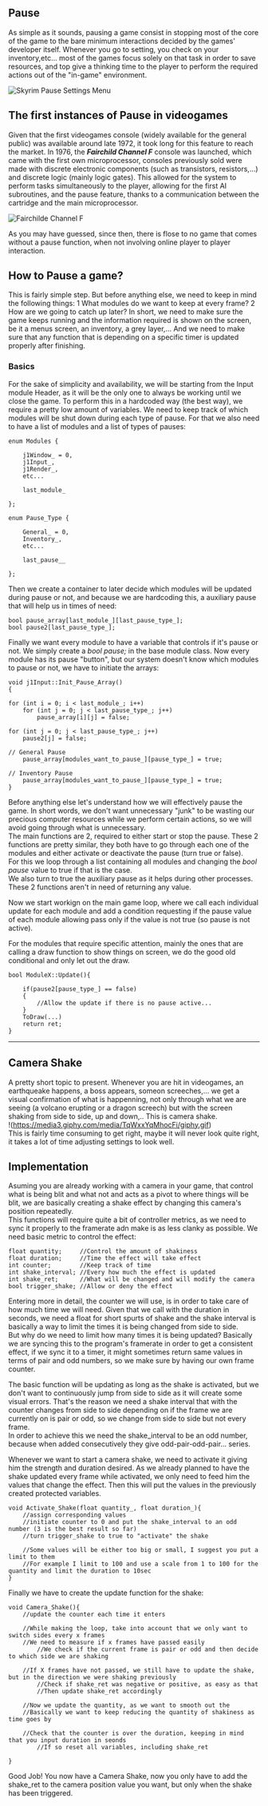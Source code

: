 
## Pause
As simple as it sounds, pausing a game consist in stopping most of the core of the game to the bare minimum interactions decided by the games' developer itself. Whenever you go to setting, you check on your inventory,etc... most of the games focus solely on that task in order to save resources, and top give a thinking time to the player to perform the required actions out of the "in-game" environment.

![Skyrim Pause Settings Menu](http://i.imgur.com/qOyXw.jpg)

## The first instances of Pause in videogames  
Given that the first videogames console (widely available for the general public) was available around late 1972, it took long for this feature to reach the market. In 1976, the **_Fairchild Channel F_** console was launched, which came with the first own microprocessor, consoles previously sold were made with discrete electronic components (such as transistors, resistors,...) and discrete logic (mainly logic gates).  This allowed for the system to perform tasks simultaneously to the player, allowing for the first AI subroutines, and the pause feature, thanks to a communication between the cartridge and the main microprocessor.

![Fairchilde Channel F](https://cdn.arstechnica.net/wp-content/uploads/2016/02/Fairchild-Channel-F-640x421.jpg)

As you may have guessed, since then, there is flose to no game that comes without a pause function, when not involving online player to player interaction.

## How to Pause a game?  
This is fairly simple step. But before anything else, we need to keep in mind the following things:
1 What modules do we want to keep at every frame?
2 How are we going to catch up later?
In short, we need to make sure the game keeps running and the information required is shown on the screen, be it a menus screen, an inventory, a grey layer,...
And we need to make sure that any function that is depending on a specific timer is updated properly after finishing.

### Basics
For the sake of simplicity and availability, we will be starting from the Input module Header, as it will be the only one to always be working until we close the game. 
To perform this in a hardcoded way (the best way), we require a pretty low amount of variables. We need to keep track of which modules will be shut down during each type of pause. For that we also need to have a list of modules and a list of types of pauses:  

 	enum Modules {  
 
		j1Window_ = 0,  
		j1Input_,  
		j1Render_,  
		etc...  
	
		last_module_  
	
	};  
  
	enum Pause_Type {  

		General_ = 0,  
		Inventory_,  
		etc...  
  	
		last_pause__  

	};    

Then we create a container to later decide which modules will be updated during pause or not, and because we are hardcoding this, a auxiliary pause that will help us in times of need:  

	bool pause_array[last_module_][last_pause_type_];  
	bool pause2[last_pause_type_];  

Finally we want every module to have a variable that controls if it's pause or not. We simply create a _*bool pause;*_ in the base module class. Now every module has its pause "button", but our system doesn't know which modules to pause or not, we have to initiate the arrays:   

	void j1Input::Init_Pause_Array()  
	{  
  
	for (int i = 0; i < last_module_; i++)  
		for (int j = 0; j < last_pause_type_; j++)  
			pause_array[i][j] = false;  

	for (int j = 0; j < last_pause_type_; j++)  
		pause2[j] = false;  

	// General Pause  
		pause_array[modules_want_to_pause_][pause_type_] = true;  

	// Inventory Pause  
		pause_array[modules_want_to_pause_][pause_type_] = true;  
	}  

Before anything else let's understand how we will effectively pause the game. In short words, we don't want unnecessary "junk" to be wasting our precious computer resources while we perform certain actions, so we will avoid going through what is unnecessary.  
The main functions are 2, required to either start or stop the pause. These 2 functions are pretty similar, they both have to go through each one of the modules and either activate or deactivate the pause (turn true or false).  
For this we loop through a list containing all modules and changing the _*bool pause*_ value to true if that is the case.  
We also turn to true the auxiliary pause as it helps during other processes.  
These 2 functions aren't in need of returning any value.  

Now we start workign on the main game loop, where we call each individual update for each module and add a condition requesting if the pause value of each module allowing pass only if the value is not true (so pause is not active).

For the modules that require specific attention, mainly the ones that are calling a draw function to show things on screen, we do the good old conditional and only let out the draw.

	bool ModuleX::Update(){

		if(pause2[pause_type_] == false)
		{
			//Allow the update if there is no pause active...
		}
		ToDraw(...)
		return ret;
	}

___________________________________________________________________________________________________________________

## Camera Shake
A pretty short topic to present. Whenever you are hit in videogames, an earthqueake happens, a boss appears, someon screeches,... we get a visual confirmation of what is happenning, not only through what we are seeing (a volcano erupting or a dragon screech) but with the screen shaking from side to side, up and down,.. This is camera shake.  
!(https://media3.giphy.com/media/TqWxxYqMhocFi/giphy.gif)  
This is fairly time consuming to get right, maybe it will never look quite right, it takes a lot of time adjusting settings to look well.

## Implementation
Asuming you are already working with a camera in your game, that control what is being blit and what not and acts as a pivot to where things will be blit, we are basically creating a shake effect by changing this camera's position repeatedly.  
This functions will require quite a bit of controller metrics, as we need to sync it properly to the framerate adn make is as less clanky as possible. We need basic metric to control the effect:

	float quantity;		//Control the amount of shakiness
	float duration;		//Time the effect will take effect
	int counter;		//Keep track of time
	int shake_interval;	//Every how much the effect is updated
	int shake_ret;		//What will be changed and will modify the camera
	bool trigger_shake;	//Allow or deny the effect
	
Entering more in detail, the counter we will use, is in order to take care of how much time we will need. Given that we call with the duration in seconds, we need a float for short spurts of shake and the shake interval is basically a way to limit the times it is being changed from side to side.  
But why do we need to limit how many times it is being updated? Basically we are syncing this to the program's framerate in order to get a consistent effect, if we sync it to a timer, it might sometimes return same values in terms of pair and odd numbers, so we make sure by having our own frame counter.  

The basic function will be updating as long as the shake is activated, but we don't want to continuously jump from side to side as it will create some visual errors. That's the reason we need a shake interval that with the counter changes from side to side depending on if the frame we are currently on is pair or odd, so we change from side to side but not every frame.  
In order to achieve this we need the shake_interval to be an odd number, because when added consecutively they give odd-pair-odd-pair... series.  

Whenever we want to start a camera shake, we need to activate it giving him the strength and duration desired. As we already planned to have the shake updated every frame while activated, we only need to feed him the values that change the effect. Then this will put the values in the previously created protected variables.
	
	void Activate_Shake(float quantity_, float duration_){
		//assign corresponding values
		//initiate counter to 0 and put the shake_interval to an odd number (3 is the best result so far)
		//turn trigger_shake to true to "activate" the shake
		
		//Some values will be either too big or small, I suggest you put a limit to them
		//For example I limit to 100 and use a scale from 1 to 100 for the quantity and limit the duration to 10sec
	}
	
Finally we have to create the update function for the shake:

	void Camera_Shake(){
		//update the counter each time it enters
		
		//While making the loop, take into account that we only want to switch sides every x frames
		//We need to measure if x frames have passed easily
			//We check if the current frame is pair or odd and then decide to which side we are shaking
		
		//If X frames have not passed, we still have to update the shake, but in the direction we were shaking previously
			//Check if shake_ret was negative or positive, as easy as that
			//Then update shake_ret accordingly
			
		//Now we update the quantity, as we want to smooth out the
		//Basically we want to keep reducing the quantity of shakiness as time goes by
		
		//Check that the counter is over the duration, keeping in mind that you input duration in seonds
			//If so reset all variables, including shake_ret
			
	}
	
Good Job! You now have a Camera Shake, now you only have to add the shake_ret to the camera position value you want, but only when the shake has been triggered.
